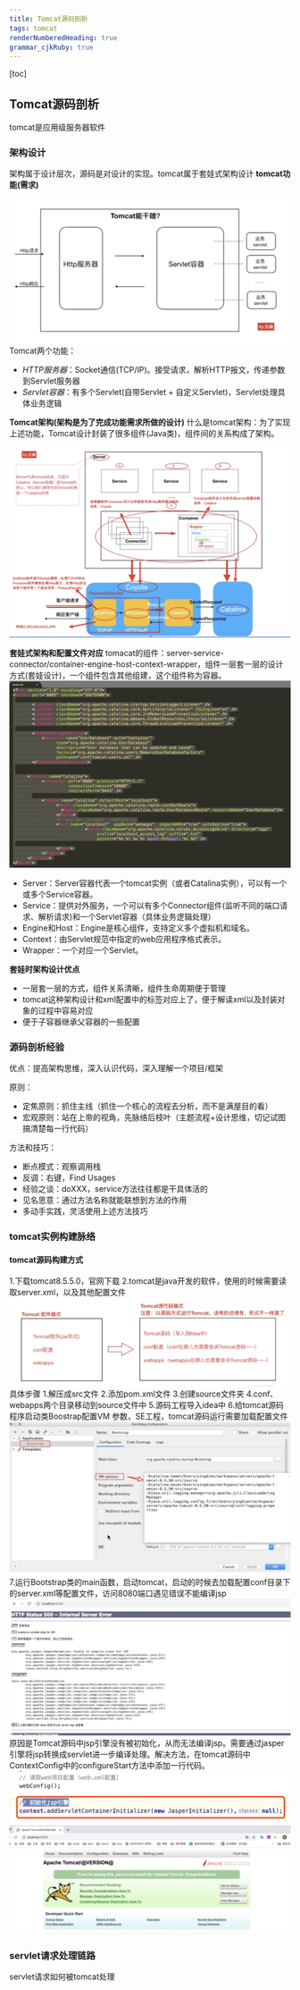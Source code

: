 ```yaml
---
title: Tomcat源码剖析 
tags: tomcat
renderNumberedHeading: true
grammar_cjkRuby: true
---
```


[toc]
## Tomcat源码剖析

tomcat是应用级服务器软件

### 架构设计
架构属于设计层次，源码是对设计的实现。tomcat属于套娃式架构设计
**tomcat功能(需求)**

![tomcat能干啥 =600x300](./images/1589241622841.png)
Tomcat两个功能：
- *HTTP服务器*：Socket通信(TCP/IP)。接受请求，解析HTTP报文，传递参数到Servlet服务器
- *Servlet容器*：有多个Servlet(自带Servlet + 自定义Servlet)，Servlet处理具体业务逻辑

**Tomcat架构(架构是为了完成功能需求所做的设计)**
什么是tomcat架构：为了实现上述功能，Tomcat设计封装了很多组件(Java类)，组件间的关系构成了架构。

![tomcat架构图 =700x400](./images/1589244073852.png)

**套娃式架构和配置文件对应**
tomacat的组件：server-service-connector/container-engine-host-context-wrapper，组件一层套一层的设计方式(套娃设计)，一个组件包含其他组建，这个组件称为容器。
![配置文件 =700x400](./images/1589417130582.png)
- Server：Server容器代表一个tomcat实例（或者Catalina实例），可以有一个或多个Service容器。
- Service：提供对外服务，一个可以有多个Connector组件(监听不同的端口请求、解析请求)和一个Servlet容器（具体业务逻辑处理）
- Engine和Host：Engine是核心组件，支持定义多个虚拟机和域名。
- Context：由Servlet规范中指定的web应用程序格式表示。
- Wrapper：一个对应一个Servlet。

**套娃时架构设计优点**
- 一层套一层的方式，组件关系清晰，组件生命周期便于管理
- tomcat这种架构设计和xml配置中的标签对应上了，便于解读xml以及封装对象的过程中容易对应
- 便于子容器继承父容器的一些配置
### 源码剖析经验
优点：提高架构思维，深入认识代码，深入理解一个项目/框架

原则：
-	定焦原则：抓住主线（抓住一个核心的流程去分析，而不是满屋目的看）
-	宏观原则：站在上帝的视角，先脉络后枝叶（主题流程+设计思维，切记试图搞清楚每一行代码）

方法和技巧：
- 断点模式：观察调用栈
- 反调：右键，Find Usages
- 经验之谈：doXXX，service方法往往都是干具体活的
- 见名思意：通过方法名称就能联想到方法的作用
- 多动手实践，灵活使用上述方法技巧

### tomcat实例构建脉络
#### tomcat源码构建方式
1.下载tomcat8.5.5.0，官网下载
2.tomcat是java开发的软件，使用的时候需要读取server.xml，以及其他配置文件
![软件模式和源码模式的区别](./images/1589424334233.png)
具体步骤
1.解压成src文件
2.添加pom.xml文件
3.创建source文件夹
4.conf、webapps两个目录移动到source文件中
5.源码工程导入idea中
6.给tomcat源码程序启动类Boostrap配置VM 参数，SE工程，tomcat源码运行需要加载配置文件
![VM Option配置 =500x300](./images/1589425240300.png)
7.运行Bootstrap类的main函数，启动tomcat，启动的时候去加载配置conf目录下的server.xml等配置文件，访问8080端口遇见错误不能编译jsp
![错误详情 =500x300](./images/1589425419863.png)
原因是Tomcat源码中jsp引擎没有被初始化，从而无法编译jsp。需要通过jasper引擎将jsp转换成servlet进一步编译处理。解决方法，在tomcat源码中ContextConfig中的configureStart方法中添加一行代码。
![初始化jsp引擎 =600x100](./images/1589425771434.png)
![启动页面 =600x200](./images/1589427513800.png)
### servlet请求处理链路
servlet请求如何被tomcat处理